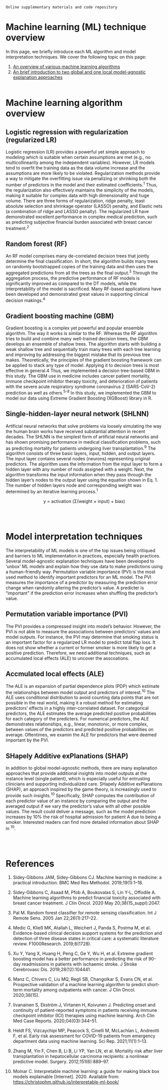 	Online supplementary materials and code repository
# Machine learning (ML) technique overview 

In this page, we briefly introduce each ML algorithm and model interpretation techniques. We cover the following topic on this page:
1. [An overview of various machine learning algorithms](#machine-learning-algorithm-overview)
2. [An brief introduction to two global and one local model-agnostic explanation approaches](#model-interpretation-techniques) 
<br></br>

Machine learning algorithm overview 
==========================================================
Logistic regression with regularization (regularized LR) 
--------------------------------------------------------
Logistic regression (LR) provides a powerful yet simple approach to modeling which is suitable when certain assumptions are met (e.g., no multicollinearity among the independent variables). However, LR models tend to overfit the training data as the data volume increase and the assumptions are more likely to be violated. Regularization methods provide a way to mitigate the overfitting issue via penalizing or shrinking both the number of predictors in the model and their estimated coefficients.<sup>1</sup> Thus, the regularization also effectively maintains the simplicity of the models, making it suitable for complex data with high dimensionality and huge volume. There are three forms of regularization, ridge penalty, least absolute selection and shrinkage operator (LASSO) penalty, and Elastic nets (a combination of ridge and LASSO penalty). The regularized LR have demonstrated excellent performance in complex medical prediction, such as predicting subjective financial burden associated with breast cancer treatment.<sup>2</sup> 

Random forest (RF) 
--------------------------------------------------------
An RF model comprises many de-correlated decision trees that jointly determine the final classification. In short, the algorithm builds many trees on randomly bootstrapped copies of the training data and then uses the aggregated predictions from all the trees as the final output.<sup>3</sup> Through the aggregation process, the predictive performance of RF models is significantly improved as compared to the DT models, while the interpretability of the model is sacrificed. Many RF-based applications have been developed and demonstrated great values in supporting clinical decision makings.<sup>4</sup>

Gradient boosting machine (GBM) 
---------------------------------------------------------------
Gradient boosting is a complex yet powerful and popular ensemble algorithm. The way it works is similar to the RF. Whereas the RF algorithm tries to build and combine many well-trained decision trees, the GBM develops an ensemble of shallow trees. The algorithm starts with building a weak shallow tree and sequentially train many trees with each tree learning and improving by addressing the biggest mistake that its previous tree makes. Theoretically, the principles of the gradient boosting framework can be applied to stack any type of model. Applying it to decision trees is most effective in general.4 Thus, we implemented a decision tree-based GBM in this study. The GBM use in medicine includes cancer patient mortality, immune checkpoint inhibitor therapy toxicity, and deterioration of patients with the severe acute respiratory syndrome coronavirus 2 (SARS-CoV-2) prediction as well as others.<sup>5-8</sup> In this study, we implemented the GBM to model our data using Extreme Gradient Boosting (XGBoost) library in R. 

Single-hidden-layer neural network (SHLNN) 
---------------------------------------------------------
Artificial neural networks that solve problems via loosely simulating the way the human brain works have received substantial attention in recent decades. The SHLNN is the simplest form of artificial neural networks  and has shown promising performance in medical classification problems, such as predicting mortality for patients undergoing liver transplantation.<sup>9</sup> The algorithm consists of three basic layers, input, hidden, and output layers. The input layer contains several nodes (neurons) representing original predictors. The algorithm uses the information from the input layer to form a hidden layer with any number of nods assigned with a weight. Next, the algorithm transforms the input information when they pass through the hidden layer’s nodes to the output layer using the equation shown in Eq. 1. The number of hidden layers node and corresponding weight was determined by an iterative learning process.<sup>1</sup>


<p align ="center">
	y = activation (Σ(weight × input) + bias)
	</p>
<br></br>

Model interpretation techniques 
========================================
The interpretability of ML models is one of the top issues being critiqued and barriers to ML implementation in practices, especially health practices. Several model-agnostic explanation techniques have been developed to ‘unbox’ ML models and explain how they use data to make predictions using a human-friendly way. Permutation variable importance (PVI) is the most used method to identify important predictors for an ML model. The PVI measures the importance of a predictor by measuring the prediction error change when randomly altering the predictor’s value. A predicter is “important” if the prediction error increases when shuffling the predictor’s value.  

Permutation variable importance (PVI) 
--------------------------------------------------------
The PVI provides a compressed insight into model’s behavior. However, the PVI is not able to measure the associations between predictors’ values and model outputs. For instance, the PVI may determine that smoking status is an important factor for a regularized LR model to predict total flap loss. It does not show whether a current or former smoker is more likely to get a positive prediction. Therefore, we need additional techniques, such as accumulated local effects (ALE) to uncover the asscoations.  

Accmulated local effects (ALE) 
--------------------------------------------------------
The ALE is an expansion of partial dependence plots (PDP) which estimate the relationships between model output and predictors of interest.<sup>10</sup> The ALE uses conditional distribution to avoid counting data points that are not possible in the real world, making it a robust method for estimating predictors’ effects in a highly inter-correlated dataset. For categorical predictors, the ALE estimates the average predicted positive probabilities for each category of the predicters. For numerical predictors, the ALE demonstrates relationships, e.g., linear, monotonic, or more complex, between values of the predictors and predicted positive probabilities on average. Oftentimes, we examin the ALE for predictors that were deemed important by the PVI.

SHapely Additive exPlanations (SHAP) 
--------------------------------------------------------
In addition to global model-agnostic methods, there are many explanation approaches that provide additional insights into model outputs at the instance level (single patient), which is especially useful for entrusting clinicians and supporting individualized care. SHapely Additive exPlanations (SHAP), an approach inspired by the game theory, is increasingly used to provide such insights.<sup>10</sup> Specifically, SHAP computes the contribution of each predictor value of an instance by comparing the output and the averaged output if we vary the predictor’s value with all other possible values. The result could deliver a message, such as the model prediction increases by 10% the risk of hospital admission for patient A due to being a smoker. Interested readers can find more detailed information about SHAP in <sup>10</sup>.
 
<br></br>

References
=====================
1. Sidey-Gibbons JAM, Sidey-Gibbons CJ. Machine learning in medicine: a practical introduction. BMC Med Res Methodol. 2019;19(1):1–18.  

2. Sidey-Gibbons C, Asaad M, Pfob A, Boukovalas S, Lin Y-L, Offodile A. Machine learning algorithms to predict financial toxicity associated with breast cancer treatment. J Clin Oncol. 2020 May 20;38(15_suppl):2047.  

3. Pal M. Random forest classifier for remote sensing classification. Int J Remote Sens. 2005 Jan 22;26(1):217–22.  

4. Medic G, Kließ MK, Atallah L, Weichert J, Panda S, Postma M, et al. Evidence-based clinical decision support systems for the prediction and detection of three disease states in critical care: a systematic literature review. F1000Research. 2019;8(1728).  

5. Xu Y, Yang X, Huang H, Peng C, Ge Y, Wu H, et al. Extreme gradient boosting model has a better performance in predicting the risk of 90-day readmissions in patients with ischaemic stroke. J Stroke Cerebrovasc Dis. 2019;28(12):104441.  

6. Manz C, Chivers C, Liu MQ, Regli SB, Changolkar S, Evans CN, et al. Prospective validation of a machine learning algorithm to predict short-term mortality among outpatients with cancer. J Clin Oncol. 2020;38(15).  

7. Iivanainen S, Ekström J, Virtanen H, Koivunen J. Predicting onset and continuity of patient-reported symptoms in patients receiving immune checkpoint inhibitor (ICI) therapies using machine learning. Arch Clin Med Case Reports. 2020;04(03):344–51.  

8. Heldt FS, Vizcaychipi MP, Peacock S, Cinelli M, McLachlan L, Andreotti F, et al. Early risk assessment for COVID-19 patients from emergency department data using machine learning. Sci Rep. 2021;11(1):1–13. 

9. Zhang M, Yin F, Chen B, Li B, Li YP, Yan LN, et al. Mortality risk after liver transplantation in hepatocellular carcinoma recipients: a nonlinear predictive model. Surgery. 2012;151(6):889–97.  

10. Molnar C. Interpretable machine learning: a guide for making black box models explainable [Internet]. 2020. Available from: https://christophm.github.io/interpretable-ml-book/ 
